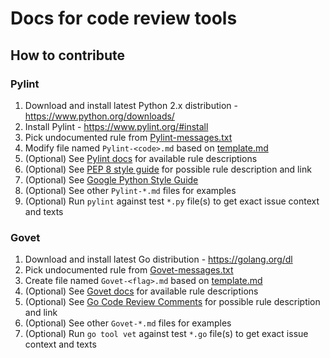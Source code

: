# Docs for code review tools
## How to contribute
### Pylint
1. Download and install latest Python 2.x distribution - https://www.python.org/downloads/
2. Install Pylint - https://www.pylint.org/#install
3. Pick undocumented rule from [Pylint-messages.txt](Pylint-messages.txt)
4. Modify file named `Pylint-<code>.md` based on [template.md](template.md)
5. (Optional) See [Pylint docs](http://pylint-messages.wikidot.com/all-codes) for available rule descriptions
6. (Optional) See [PEP 8 style guide](https://www.python.org/dev/peps/pep-0008/) for possible rule description and link
7. (Optional) See [Google Python Style Guide](https://google.github.io/styleguide/pyguide.html?showone=Semicolons#Semicolons)
8. (Optional) See other `Pylint-*.md` files for examples
9. (Optional) Run `pylint` against test `*.py` file(s) to get exact issue context and texts

### Govet
1. Download and install latest Go distribution - https://golang.org/dl
2. Pick undocumented rule from [Govet-messages.txt](Govet-messages.txt)
4. Create file named `Govet-<flag>.md` based on [template.md](template.md)
5. (Optional) See [Govet docs](https://golang.org/cmd/vet) for available rule descriptions
6. (Optional) See [Go Code Review Comments](https://github.com/golang/go/wiki/CodeReviewComments) for possible rule description and link
7. (Optional) See other `Govet-*.md` files for examples
8. (Optional) Run `go tool vet` against test `*.go` file(s) to get exact issue context and texts
